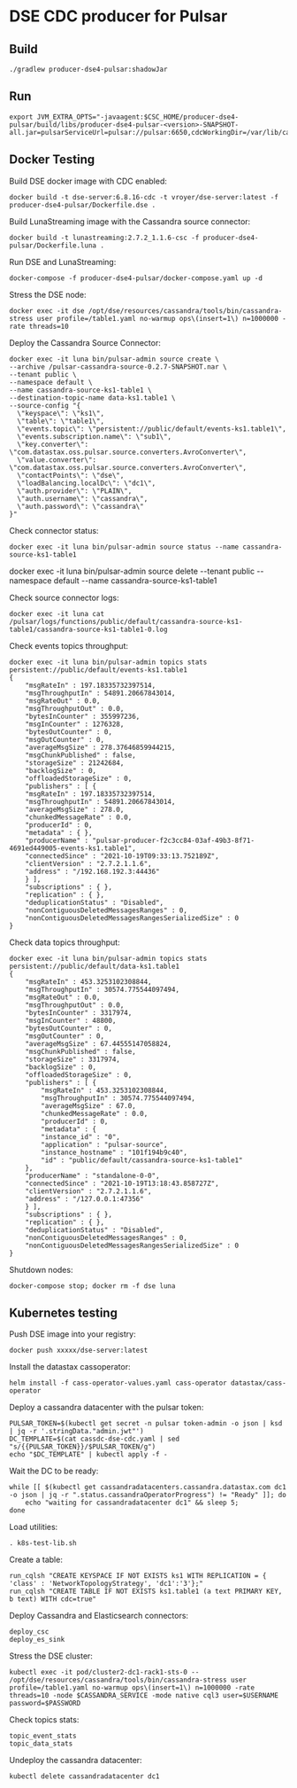 # DSE CDC producer for Pulsar

## Build

    ./gradlew producer-dse4-pulsar:shadowJar

## Run

    export JVM_EXTRA_OPTS="-javaagent:$CSC_HOME/producer-dse4-pulsar/build/libs/producer-dse4-pulsar-<version>-SNAPSHOT-all.jar=pulsarServiceUrl=pulsar://pulsar:6650,cdcWorkingDir=/var/lib/cassandra/cdc"

## Docker Testing

Build DSE docker image with CDC enabled:

    docker build -t dse-server:6.8.16-cdc -t vroyer/dse-server:latest -f producer-dse4-pulsar/Dockerfile.dse .

Build LunaStreaming image with the Cassandra source connector:

    docker build -t lunastreaming:2.7.2_1.1.6-csc -f producer-dse4-pulsar/Dockerfile.luna .

Run DSE and LunaStreaming:

    docker-compose -f producer-dse4-pulsar/docker-compose.yaml up -d

Stress the DSE node:

    docker exec -it dse /opt/dse/resources/cassandra/tools/bin/cassandra-stress user profile=/table1.yaml no-warmup ops\(insert=1\) n=1000000 -rate threads=10

Deploy the Cassandra Source Connector:

    docker exec -it luna bin/pulsar-admin source create \
    --archive /pulsar-cassandra-source-0.2.7-SNAPSHOT.nar \
    --tenant public \
    --namespace default \
    --name cassandra-source-ks1-table1 \
    --destination-topic-name data-ks1.table1 \
    --source-config "{
      \"keyspace\": \"ks1\",
      \"table\": \"table1\",
      \"events.topic\": \"persistent://public/default/events-ks1.table1\",
      \"events.subscription.name\": \"sub1\",
      \"key.converter\": \"com.datastax.oss.pulsar.source.converters.AvroConverter\",
      \"value.converter\": \"com.datastax.oss.pulsar.source.converters.AvroConverter\",
      \"contactPoints\": \"dse\",
      \"loadBalancing.localDc\": \"dc1\",
      \"auth.provider\": \"PLAIN\",
      \"auth.username\": \"cassandra\",
      \"auth.password\": \"cassandra\"
    }"

Check connector status:

    docker exec -it luna bin/pulsar-admin source status --name cassandra-source-ks1-table1

docker exec -it luna bin/pulsar-admin source delete --tenant public --namespace default --name cassandra-source-ks1-table1

Check source connector logs:

    docker exec -it luna cat /pulsar/logs/functions/public/default/cassandra-source-ks1-table1/cassandra-source-ks1-table1-0.log

Check events topics throughput:

    docker exec -it luna bin/pulsar-admin topics stats persistent://public/default/events-ks1.table1
    {
        "msgRateIn" : 197.18335732397514,
        "msgThroughputIn" : 54891.20667843014,
        "msgRateOut" : 0.0,
        "msgThroughputOut" : 0.0,
        "bytesInCounter" : 355997236,
        "msgInCounter" : 1276328,
        "bytesOutCounter" : 0,
        "msgOutCounter" : 0,
        "averageMsgSize" : 278.37646859944215,
        "msgChunkPublished" : false,
        "storageSize" : 21242684,
        "backlogSize" : 0,
        "offloadedStorageSize" : 0,
        "publishers" : [ {
        "msgRateIn" : 197.18335732397514,
        "msgThroughputIn" : 54891.20667843014,
        "averageMsgSize" : 278.0,
        "chunkedMessageRate" : 0.0,
        "producerId" : 0,
        "metadata" : { },
        "producerName" : "pulsar-producer-f2c3cc84-03af-49b3-8f71-4691ed449005-events-ks1.table1",
        "connectedSince" : "2021-10-19T09:33:13.752189Z",
        "clientVersion" : "2.7.2.1.1.6",
        "address" : "/192.168.192.3:44436"
        } ],
        "subscriptions" : { },
        "replication" : { },
        "deduplicationStatus" : "Disabled",
        "nonContiguousDeletedMessagesRanges" : 0,
        "nonContiguousDeletedMessagesRangesSerializedSize" : 0
    }

Check data topics throughput:

    docker exec -it luna bin/pulsar-admin topics stats persistent://public/default/data-ks1.table1
    {
        "msgRateIn" : 453.3253102308844,
        "msgThroughputIn" : 30574.775544097494,
        "msgRateOut" : 0.0,
        "msgThroughputOut" : 0.0,
        "bytesInCounter" : 3317974,
        "msgInCounter" : 48800,
        "bytesOutCounter" : 0,
        "msgOutCounter" : 0,
        "averageMsgSize" : 67.44555147058824,
        "msgChunkPublished" : false,
        "storageSize" : 3317974,
        "backlogSize" : 0,
        "offloadedStorageSize" : 0,
        "publishers" : [ {
            "msgRateIn" : 453.3253102308844,
            "msgThroughputIn" : 30574.775544097494,
            "averageMsgSize" : 67.0,
            "chunkedMessageRate" : 0.0,
            "producerId" : 0,
            "metadata" : {
            "instance_id" : "0",
            "application" : "pulsar-source",
            "instance_hostname" : "101f194b9c40",
            "id" : "public/default/cassandra-source-ks1-table1"
        },
        "producerName" : "standalone-0-0",
        "connectedSince" : "2021-10-19T13:18:43.858727Z",
        "clientVersion" : "2.7.2.1.1.6",
        "address" : "/127.0.0.1:47356"
        } ],
        "subscriptions" : { },
        "replication" : { },
        "deduplicationStatus" : "Disabled",
        "nonContiguousDeletedMessagesRanges" : 0,
        "nonContiguousDeletedMessagesRangesSerializedSize" : 0
    }

Shutdown nodes:

    docker-compose stop; docker rm -f dse luna

## Kubernetes testing

Push DSE image into your registry:

    docker push xxxxx/dse-server:latest

Install the datastax cassoperator:

    helm install -f cass-operator-values.yaml cass-operator datastax/cass-operator

Deploy a cassandra datacenter with the pulsar token:

    PULSAR_TOKEN=$(kubectl get secret -n pulsar token-admin -o json | ksd | jq -r '.stringData."admin.jwt"')
    DC_TEMPLATE=$(cat cassdc-dse-cdc.yaml | sed "s/{{PULSAR_TOKEN}}/$PULSAR_TOKEN/g")
    echo "$DC_TEMPLATE" | kubectl apply -f -

Wait the DC to be ready:

    while [[ $(kubectl get cassandradatacenters.cassandra.datastax.com dc1 -o json | jq -r ".status.cassandraOperatorProgress") != "Ready" ]]; do
        echo "waiting for cassandradatacenter dc1" && sleep 5;
    done

Load utilities:

    . k8s-test-lib.sh

Create a table:

    run_cqlsh "CREATE KEYSPACE IF NOT EXISTS ks1 WITH REPLICATION = { 'class' : 'NetworkTopologyStrategy', 'dc1':'3'};"
    run_cqlsh "CREATE TABLE IF NOT EXISTS ks1.table1 (a text PRIMARY KEY, b text) WITH cdc=true"

Deploy Cassandra and Elasticsearch connectors:

    deploy_csc
    deploy_es_sink

Stress the DSE cluster:

    kubectl exec -it pod/cluster2-dc1-rack1-sts-0 -- /opt/dse/resources/cassandra/tools/bin/cassandra-stress user profile=/table1.yaml no-warmup ops\(insert=1\) n=1000000 -rate threads=10 -node $CASSANDRA_SERVICE -mode native cql3 user=$USERNAME password=$PASSWORD

Check topics stats:

    topic_event_stats
    topic_data_stats

Undeploy the cassandra datacenter:

    kubectl delete cassandradatacenter dc1


